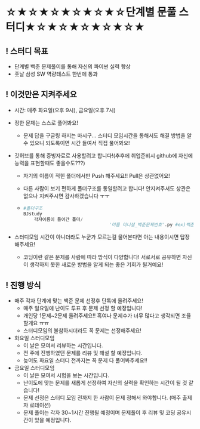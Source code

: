 # 																	☆★☆★☆★☆★☆★☆단계별 문풀 스터디★☆★☆★☆★☆★☆★

## ! 스터디 목표

- 단계별 백준 문제풀이를 통해 자신의 파이썬 실력 향상
- 훗날 삼성 SW 역량테스트 한번에 통과

## ! 이것만은 지켜주세요

- 시간: 매주 화요일(오후 9시), 금요일(오후 7시)

- 정한 문제는 스스로 풀어봐요!
  - 문제 답을 구글링 하지는 마시구... 스터디 모임시간을 통해서도 해결 방법을 알 수 있으니 되도록이면 시간 들여서 직접 풀어봐요!

- 깃허브를 통해 증빙자료로 사용할려고 합니다!(추후에 취업준비시 github에 자신에 능력을 표현할때도 좋을수도???)

  - 자기의 이름이 적힌 폴더에서만 Push 해주세요!! Pull은 상관없어요!

  - 다른 사람이 보기 편하게 폴더구조를 통일할려고 합니다! 안지켜주셔도 상관은 없으나 지켜주시면 감사하겠습니다 ㅜㅜ

  - ```python
    #폴더구조
    BJstudy
    	각자이름이 들어간 폴더/
        							'이름 이니셜_백준문제번호'.py #ex)백준 1000번 문제일 경우 'ES_1000.py'
    ```

- 스터디모임 시간이 아니더라도 누군가 모르는걸 물어본다면 아는 내용이시면 답장해주세요!
  - 코딩이란 같은 문제를 사람에 따라 방식이 다양합니다! 서로서로 공유하면 자신이 생각하지 못한 새로운 방법을 알게 되는 좋은 기회가 될거예요!

## ! 진행 방식

- 매주 각자 단계에 맞는 백준 문제 선정후 단톡에 올려주세요!
  - 매주 일요일에 난이도 투표 후 문제 선정 할 예정입니다!
  - 개인당 1문제~2문제 올려주세요!! 혹여나 문제수가 너무 많다고 생각되면 조율할게요 ㅠㅠ 
  - 스터디모임의 불참하시더라도 꼭 문제는 선정해주세요!
- 화요일 스터디모임
  - 이 날은 모여서 리뷰하는 시간입니다.
  - 전 주에 진행하였던 문제를 리뷰 및 해설 할 예정입니다. 
  - 늦어도 화요일 스터디 전까지는 꼭 문제 다 풀어봐주세요!! 
- 금요일 스터디모임
  - 이 날은 모여서 시험을 보는 시간입니다.
  - 난이도에 맞는 문제를 새롭게 선정하여 자신의 실력을 확인하는 시간이 될 것 같습니다!
  - 문제 선정은 스터디 모임 전까지 한 사람이 문제 정해서 와야합니다. (매주 출제자 로테이션)
  - 문제 풀이는 각자 30~1시간 진행될 예정이며 문제풀이 후 리뷰 및 코딩 공유시간이 있을 예정입니다.